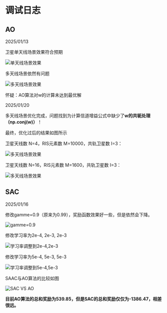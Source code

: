 # 调试日志

## AO

2025/01/13

卫星单天线场景效果符合预期

![单天线场景效果](./../../../../02workspace/LearningEMS-tyz/Learning_Curves/AO/1_10000_3_120_0.99_0.999_5e-05_5e-04_seed00024_20250113_200855.png)

多天线场景依然有问题

![多天线场景效果](./../../../../02workspace/LearningEMS-tyz/Learning_Curves/AO/4_10000_2_120_0.99_0.999_5e-05_5e-04_seed00024_20250113_195112.png)

怀疑：AO算法对w的计算未达到最优解

2025/01/20

多天线场景优化完成，问题找到为计算信道增益公式中缺少了**w的共轭处理（np.conj(w)）**！

最终，优化过后的结果如图所示

卫星天线数 N=4，RIS元素数 M=10000，共轨卫星数 I=3：

![多天线场景效果](./../../../../02workspace/LearningEMS-tyz/Learning_Curves/AO/4_10000_3_120_0.99_0.999_5e-05_5e-04_seed00024_20250120_210603.png)

卫星天线数 N=16，RIS元素数 M=1600，共轨卫星数 I=3：

![多天线场景效果](./../../../../02workspace/LearningEMS-tyz/Learning_Curves/AO/16_1600_3_120_0.99_0.999_5e-05_5e-04_seed00024_20250120_211640.png)

## SAC

2025/01/16

修改gamme=0.9（原来为0.99），奖励函数效果好一些，但是依然会下降。

![gamme=0.9](./../../../../02workspace/LearningEMS-tyz/Learning_Curves/SAC/2_4_2_120_0.9_1e-04_1e-03_1e-03_seed00516_20250116_111155.png)

修改学习率为2e-4, 2e-3, 2e-3

![学习率调整到2e-4,2e-3](./../../../../02workspace/LearningEMS-tyz/Learning_Curves/SAC/2_4_2_120_0.9_2e-04_2e-03_2e-03_seed00516_20250116_164909_eps_3699.png)

修改学习率为5e-4, 5e-3, 5e-3

![学习率调整到5e-4,5e-3](./../../../../02workspace/LearningEMS-tyz/Learning_Curves/SAC/2_4_2_120_0.9_5e-04_5e-03_5e-03_seed00516_20250116_183957_eps_3999.png)

SAAC与AO算法的比较如图

![SAC VS AO](./../../../../02workspace/LearningEMS-tyz/Learning_Curves/SAC/2_4_2_120_0.9_5e-04_5e-03_5e-03_seed00516_20250116_183957_compare.png)

**目前AO算法的总和奖励为539.85，但是SAC的总和奖励仅仅为-1386.47，相差很远。**

